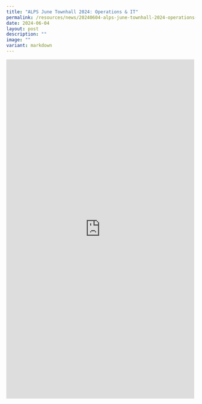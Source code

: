 ```yaml
---
title: "ALPS June Townhall 2024: Operations & IT"
permalink: /resources/news/20240604-alps-june-townhall-2024-operations-it/
date: 2024-06-04
layout: post
description: ""
image: ""
variant: markdown
---
```

<iframe allow="autoplay; clipboard-write; encrypted-media; picture-in-picture; web-share" allowfullscreen="true" frameborder="0" scrolling="no" style="border:none;overflow:hidden" height="900" width="500" src="https://www.facebook.com/plugins/post.php?href=https%3A%2F%2Fwww.facebook.com%2Falpshealthcaresupplychain%2Fposts%2Fpfbid0RyBN5U3y4ccYDR56x7TjhgknW9RDg2Ws3YfRtc2oMFvgTRg8xNJ9zMh6CG2a9zuWl&amp;show_text=true&amp;width=500"></iframe>